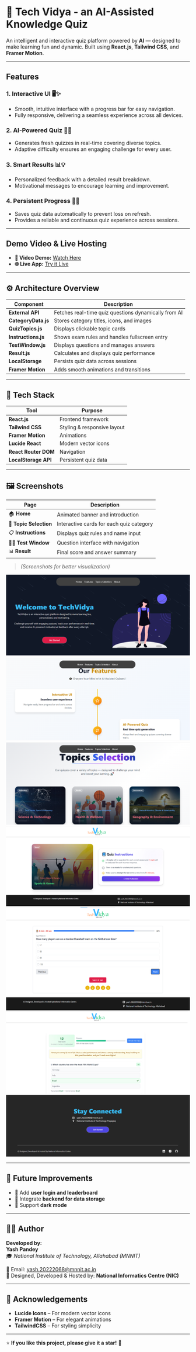 # 🧠 Tech Vidya - an AI-Assisted Knowledge Quiz  

An intelligent and interactive quiz platform powered by **AI** — designed to make learning fun and dynamic. Built using **React.js**, **Tailwind CSS**, and **Framer Motion**.  

---

## Features

### 1. Interactive UI 🖥️✨
- Smooth, intuitive interface with a progress bar for easy navigation.
- Fully responsive, delivering a seamless experience across all devices.

### 2. AI-Powered Quiz 🤖📝
- Generates fresh quizzes in real-time covering diverse topics.
- Adaptive difficulty ensures an engaging challenge for every user.

### 3. Smart Results 📊💡
- Personalized feedback with a detailed result breakdown.
- Motivational messages to encourage learning and improvement.

### 4. Persistent Progress 💾🔄
- Saves quiz data automatically to prevent loss on refresh.
- Provides a reliable and continuous quiz experience across sessions.

---

## Demo Video & Live Hosting

- **🎥 Video Demo:** [Watch Here](https://drive.google.com/file/d/1eVuNXHqkMUugiK0iO3mnkT5A_EU6FOsU/view?usp=sharing)  
- **🌐 Live App:** [Try it Live](https://techvidya-meta.vercel.app)
  
---
  
## ⚙️ Architecture Overview  

| Component | Description |
|------------|-------------|
| **External API** | Fetches real-time quiz questions dynamically from AI |
| **CategoryData.js** | Stores category titles, icons, and images |
| **QuizTopics.js** | Displays clickable topic cards |
| **Instructions.js** | Shows exam rules and handles fullscreen entry |
| **TestWindow.js** | Displays questions and manages answers |
| **Result.js** | Calculates and displays quiz performance |
| **LocalStorage** | Persists quiz data across sessions |
| **Framer Motion** | Adds smooth animations and transitions |

---

## 🧰 Tech Stack  

| Tool | Purpose |
|------|----------|
| **React.js** | Frontend framework |
| **Tailwind CSS** | Styling & responsive layout |
| **Framer Motion** | Animations |
| **Lucide React** | Modern vector icons |
| **React Router DOM** | Navigation |
| **LocalStorage API** | Persistent quiz data |

---

## 🖼️ Screenshots  

| Page | Description |
|------|--------------|
| 🏠 **Home** | Animated banner and introduction |
| 🧭 **Topic Selection** | Interactive cards for each quiz category |
| 📋 **Instructions** | Displays quiz rules and name input |
| 🧑‍💻 **Test Window** | Question interface with navigation |
| 📊 **Result** | Final score and answer summary |

> *(Screenshots for better visualization)*

![Screenshot Gallery](./images/banner.png)
![Screenshot Gallery](./images/features.png)
![Screenshot Gallery](./images/topicsSelection.png)
![Screenshot Gallery](./images/instructions.png)
![Screenshot Gallery](./images/testWindow.png)
![Screenshot Gallery](./images/resultWindow.png)
![Screenshot Gallery](./images/footer.png)

---

## 🧪 Future Improvements  

- 👥 Add **user login and leaderboard**  
- 💾 Integrate **backend for data storage**  
- 🌙 Support **dark mode**

---

## 🧑‍💻 Author  

**Developed by:**  
**Yash Pandey**  
🎓 *National Institute of Technology, Allahabad (MNNIT)*  

📧 Email: [yash.20222068@mnnit.ac.in](mailto:yash.20222068@mnnit.ac.in)  
🏢 Designed, Developed & Hosted by: **National Informatics Centre (NIC)**  

---

## 🌟 Acknowledgements  
 
- **Lucide Icons** – For modern vector icons  
- **Framer Motion** – For elegant animations  
- **TailwindCSS** – For styling simplicity  

---

⭐ **If you like this project, please give it a star!** 🌟
